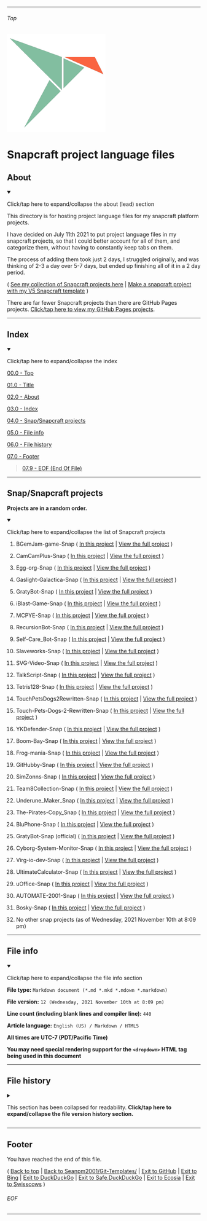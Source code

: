 
***

###### Top

![Snapcraft_Logo.png failed to load. The file may be missing or corrupt, or it may not have been referenced (linked to) correctly. Check the file for errors. First, check the`README.md` file for errors](/Git-Templates/ProjectLanguageFiles/Snapcraft/Snapcraft_Logo.png)

# Snapcraft project language files

## About

<details open><summary><p>Click/tap here to expand/collapse the about (lead) section</p></summary>

This directory is for hosting project language files for my snapcraft platform projects.

I have decided on July 11th 2021 to put project language files in my snapcraft projects, so that I could better account for all of them, and categorize them, without having to constantly keep tabs on them.

The process of adding them took just 2 days, I struggled originally, and was thinking of 2-3 a day over 5-7 days, but ended up finishing all of it in a 2 day period.

( [See my collection of Snapcraft projects here](https://github.com/Seanpm2001-Snapcraft/) | [Make a snapcraft project with my V5 Snapcraft template](https://github.com/seanpm2001/Snapcraft-template_V5/) )

There are far fewer Snapcraft projects than there are GitHub Pages projects. [Click/tap here to view my GitHub Pages projects](/Git-Templates/ProjectLanguageFiles/GitHub-Pages/).

</details>

***

## Index

<details open><summary><p>Click/tap here to expand/collapse the index</p></summary>

[00.0 - Top](#Top)

[01.0 - Title](#Snapcraft-project-language-files)

[02.0 - About](#About)

[03.0 - Index](#Index)

[04.0 - Snap/Snapcraft projects](#Snap-Snapcraft-projects)

[05.0 - File info](#File-info)

[06.0 - File history](#File-history)

[07.0 - Footer](#Footer)

> [07.9 - EOF (End Of File)](#EOF)

</details>

***

## Snap/Snapcraft projects

**Projects are in a random order.**

<details open><summary><p>Click/tap here to expand/collapse the list of Snapcraft projects</p></summary>

1. BGemJam-game-Snap ( [In this project](/Git-Templates/ProjectLanguageFiles/Snapcraft/BGemJam-game-Snap/) | [View the full project](https://github.com/BGemJam-game/BGemJam-game-Snap/) )

2. CamCamPlus-Snap ( [In this project](/Git-Templates/ProjectLanguageFiles/Snapcraft/CamCamPlus-Snap/) | [View the full project](https://github.com/CamCamPlus/CamCamPlus-Snap/) )

3. Egg-org-Snap ( [In this project](/Git-Templates/ProjectLanguageFiles/Snapcraft/Egg-org-Snap/) | [View the full project](https://github.com/Egg-org/Egg-org-Snap/) )

4. Gaslight-Galactica-Snap ( [In this project](/Git-Templates/ProjectLanguageFiles/Snapcraft/Gaslight-Galactica-Snap/) | [View the full project](https://github.com/Gaslight-Galactica/Gaslight-Galactica-Snap/) )

5. GratyBot-Snap ( [In this project](/Git-Templates/ProjectLanguageFiles/Snapcraft/GratyBot-Snap/) | [View the full project](https://github.com/Seanpm2001-Robotics/GratyBot-Snap/) )

6. iBlast-Game-Snap ( [In this project](/Git-Templates/ProjectLanguageFiles/Snapcraft/iBlast-Game-Snap/) | [View the full project](https://github.com/iBlast-Game/iBlast-Game-Snap/) )

7. MCPYE-Snap ( [In this project](/Git-Templates/ProjectLanguageFiles/Snapcraft/MCPYE-Snap/) | [View the full project](https://github.com/MCPYE/MCPYE-Snap/) )

8. RecursionBot-Snap ( [In this project](/Git-Templates/ProjectLanguageFiles/Snapcraft/RecursionBot-Snap/) | [View the full project](https://github.com/Seanpm2001-Robotics/RecursionBot-Snap/) )

9. Self-Care_Bot-Snap ( [In this project](/Git-Templates/ProjectLanguageFiles/Snapcraft/Self-Care_Bot-Snap/) | [View the full project](https://github.com/Seanpm2001-Robotics/Self-Care_Bot-Snap/) )

10. Slaveworks-Snap ( [In this project](/Git-Templates/ProjectLanguageFiles/Snapcraft/Slaveworks-Snap/) | [View the full project](https://github.com/Slaveworks/Slaveworks-Snap/) )

11. SVG-Video-Snap ( [In this project](/Git-Templates/ProjectLanguageFiles/Snapcraft/SVG-video-Snap/) | [View the full project](https://github.com/SVG-video/SVG-video-Snap/) )

12. TalkScript-Snap ( [In this project](/Git-Templates/ProjectLanguageFiles/Snapcraft/TalkScript-Snap/) | [View the full project](https://github.com/TalkScript/TalkScript-Snap/) )

13. Tetris128-Snap ( [In this project](/Git-Templates/ProjectLanguageFiles/Snapcraft/Tetris128-Snap/) | [View the full project](https://github.com/Tetris128/Tetris128-Snap/) )

14. TouchPetsDogs2Rewritten-Snap ( [In this project](/Git-Templates/ProjectLanguageFiles/Snapcraft/TouchPetsDogs2Rewritten-Snap/) | [View the full project](https://github.com/TouchPetsDogs2Rewritten/TouchPetsDogs2Rewritten-Snap/) )

15. Touch-Pets-Dogs-2-Rewritten-Snap ( [In this project](/Git-Templates/ProjectLanguageFiles/Snapcraft/Touch-Pets-Dogs-2-Rewritten-Snap/) | [View the full project](https://github.com/TouchPetsDogs2Rewritten/Touch-Pets-Dogs-2-Rewritten-Snap/) )

16. YKDefender-Snap ( [In this project](/Git-Templates/ProjectLanguageFiles/Snapcraft/YKDefender-Snap/) | [View the full project](https://github.com/YKDefender/YKDefender-Snap) )

17. Boom-Bay-Snap ( [In this project](/Git-Templates/ProjectLanguageFiles/Snapcraft/Boom-Bay-Snap/) | [View the full project](https://github.com/Boom-Bay/Boom-Bay-Snap/) )

18. Frog-mania-Snap ( [In this project](/Git-Templates/ProjectLanguageFiles/Snapcraft/Frog-mania-Snap/) | [View the full project](https://github.com/Frog-mania/Frog-mania-Snap/) )

19. GitHubby-Snap ( [In this project](/Git-Templates/ProjectLanguageFiles/Snapcraft/GitHubby-Snap/) | [View the full project](https://github.com/GitHubby-development/GitHubby-Snap/) )

20. SimZonns-Snap ( [In this project](/Git-Templates/ProjectLanguageFiles/Snapcraft/SimZonns-Snap/) | [View the full project](https://github.com/SimZonns/SimZonns-Snap/) )

21. Team8Collection-Snap ( [In this project](/Git-Templates/ProjectLanguageFiles/Snapcraft/Team8Collection-Snap/) | [View the full project](https://github.com/Team8Collection/Team8Collection-Snap/) )

22. Underune_Maker_Snap ( [In this project](/Git-Templates/ProjectLanguageFiles/Snapcraft/Underune_Maker-_nap/) | [View the full project](https://github.com/Underune_Maker/Underune_Maker_Snap/) )

23. The-Pirates-Copy_Snap ( [In this project](/Git-Templates/ProjectLanguageFiles/Snapcraft/The-Pirates-Copy-Snap/) | [View the full project](https://github.com/The-Pirates-Copy/The-Pirates-Copy-Snap/) )

24. BluPhone-Snap ( [In this project](/Git-Templates/ProjectLanguageFiles/Snapcraft/BluPhone-Snap/) | [View the full project](https://github.com/BluPhone/BluPhone-Snap/) )

25. GratyBot-Snap (official) ( [In this project](/Git-Templates/ProjectLanguageFiles/Snapcraft/GratyBot-Snap-1/) | [View the full project](https://github.com/GratyBot/GratyBot-Snap/) )

26. Cyborg-System-Monitor-Snap ( [In this project](/Git-Templates/ProjectLanguageFiles/Snapcraft/Cyborg-System-Monitor-Snap/) | [View the full project](https://github.com/Cyborg-System-Monitor/Cyborg-System-Monitor-Snap) )

27. Virg-io-dev-Snap ( [In this project](/Git-Templates/ProjectLanguageFiles/Snapcraft/Virg-io-dev-Snap/) | [View the full project](https://github.com/Virg-io-dev/Virg-io-dev-Snap) )

28. UltimateCalculator-Snap ( [In this project](/Git-Templates/ProjectLanguageFiles/Snapcraft/UltimateCalculator-Snap/) | [View the full project](https://github.com/UltimateCalculator/UltimateCalculator-Snap) )

29. uOffice-Snap ( [In this project](/Git-Templates/ProjectLanguageFiles/Snapcraft/uOffice-Snap/) | [View the full project](https://github.com/uOffice/uOffice-Snap) )

30. AUTOMATE-2001-Snap ( [In this project](/Git-Templates/ProjectLanguageFiles/Snapcraft/AUTOMATE-2001-Snap/) | [View the full project](https://github.com/AUTOMATE-2001/AUTOMATE-2001-Snap) )

31. Bosky-Snap ( [In this project](/Git-Templates/ProjectLanguageFiles/Snapcraft/Bosky-Snap/) | [View the full project](https://github.com/Bosky-dev/Bosky-Snap) )

32. No other snap projects (as of Wednesday, 2021 November 10th at 8:09 pm)

</details>

***

## File info

<details open><summary><p>Click/tap here to expand/collapse the file info section</p></summary>

**File type:**  `Markdown document (*.md *.mkd *.mdown *.markdown)`

**File version:** `12 (Wednesday, 2021 November 10th at 8:09 pm)`

**Line count (including blank lines and compiler line):** `440`

**Article language:** `English (US) / Markdown / HTML5`

**All times are UTC-7 (PDT/Pacific Time)**

**You may need special rendering support for the `<dropdown>` HTML tag being used in this document**

</details>

***

## File history

<details>
  <summary><p>This section has been collapsed for readability. <b>Click/tap here to expand/collapse the file version history section.</b></p></summary>

**Version 1 (Sunday, July 11th 2021 at 8:51 pm)**

> Changes:

> * Started the file

> * Added the todo section

> * Added the snap projects section

> * Added the file info section

> * Added the file history section

> * Added the footer

> * No other changes in version 1

**Version 2 (Monday, July 12th 2021 at 4:07 pm)**

> Changes:

> * Changed the TODO section to the About section

> * Updated the list to contain entries for the current 15 snap projects

> * Updated the file info section

> * Updated the file history section

> * No other changes in version 2

**Version 3 (Wednesday, July 14th 2021 at 5:46 pm)**

> Changes:

> * Updated the list to add the most recent entry (1x)

> * Updated the file info section

> * Updated the file history section

> * No other changes in version 3

**Version 4 (Wednesday, July 21st 2021 at 8:58 pm)**

> Changes:

> * Updated the list to add the most recent entry (4x)

> * Updated the file info section

> * Updated the file history section

> * No other changes in version 4

**Version 5 (Saturday, July 24th 2021 at 9:55 pm)**

> Changes:

> * Updated the list to add the most recent entry (1x)

> * Updated the file info section

> * Updated the file history section

> * No other changes in version 5

**Version 6 (Saturday, July 31st 2021 at 7:14 pm)**

> Changes:

> * Updated the list to add the most recent entry (1x)

> * Updated the file info section

> * Updated the file history section

> * No other changes in version 6

**Version 7 (Wednesday, August 11th 2021 at 7:23 pm)**

> Changes:

> * Updated the list to add the most recent entry (3x)

> * Updated the file info section

> * Updated the file history section

> * Updated the footer

> * No other changes in version 7

**Version 8 (Tuesday, 2021 September 7th at 5:03 pm)**

> Changes:

> * Updated the list to add the most recent entry (3x)

> * Updated the file info section

> * Updated the file history section

> * Updated the footer to add support for safe.duckduckgo and Swisscows

> * No other changes in version 8

**Version 9 (Thursday, 2021 October 21st at 7:11 pm)**

> Changes:

> * Updated the list to add the most recent entry (1x)

> * Updated the file info section

> * Updated the file history section

> * No other changes in version 9

**Version 10 (Thursday, 2021 October 21st at 7:30 pm)**

> Changes:

> * Cleaned the file up a bit

> * Added the Snapcraft logo

> * Updated the lead section with new data

> * Fixed several Snapcraft links

> * Added an index

> * Updated the footer

> * Updated the file info section

> * Updated the file history section

> * No other changes in version 10

**Version 11 (2021, Wednesday, October 27th at 11:30 pm)**

> Changes:

> * Added 1 new entry

> * Updated the file info section

> * Updated the file history section

> * No other changes in version 11

**Version 12 (2021, Wednesday, November 10th at 8:09 pm)**

> Changes:

> * Added 1 new entry

> * Updated the file info section

> * Updated the file history section

> * No other changes in version 12

**Version 13 (Coming soon)**

> Changes:

> * Coming soon!

> * No other changes in version 13

**Version 14 (Coming soon)**

> Changes:

> * Coming soon!

> * No other changes in version 14

**Version 15 (Coming soon)**

> Changes:

> * Coming soon!

> * No other changes in version 15

**Version 16 (Coming soon)**

> Changes:

> * Coming soon!

> * No other changes in version 16

**Version 17 (Coming soon)**

> Changes:

> * Coming soon!

> * No other changes in version 17

**Version 18 (Coming soon)**

> Changes:

> * Coming soon!

> * No other changes in version 18

**Version 19 (Coming soon)**

> Changes:

> * Coming soon!

> * No other changes in version 19

**Version 20 (Coming soon)**

> Changes:

> * Coming soon!

> * No other changes in version 20

**Version 21 (Coming soon)**

> Changes:

> * Coming soon!

> * No other changes in version 21

**Version 22 (Coming soon)**

> Changes:

> * Coming soon!

> * No other changes in version 22

**Version 23 (Coming soon)**

> Changes:

> * Coming soon!

> * No other changes in version 23

**Version 24 (Coming soon)**

> Changes:

> * Coming soon!

> * No other changes in version 24

</details>

***

## Footer

You have reached the end of this file.

( [Back to top](#Snapcraft-project-language-files) | [Back to Seanpm2001/Git-Templates/](/Git-Templates/) | [Exit to GitHub](https://github.com/) | [Exit to Bing](https://www.bing.com/) | [Exit to DuckDuckGo](https://duckduckgo.com/) | [Exit to Safe.DuckDuckGo](https://safe.duckduckgo.com/) | [Exit to Ecosia](https://www.ecosia.org/) | [Exit to Swisscows](https://www.swisscows.com/) )

###### EOF

***

<!--

## TODO

I have deciced to put project language files in my snapcraft projects, so that I could better account for all of them, and categorize them, without having to constantly keep tabs on them.

I have 16 project language files to create before I am caught up. Once done, a `README.md` file and a `/!DOCS/` directory similar to the one in the GitHub Pages project language file directory will be created here.

I am expected to be finished and ready to do this by by July 12th to July 14th 2021.

!-->


